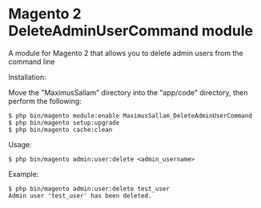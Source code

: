 # Magento 2 DeleteAdminUserCommand module

A module for Magento 2 that allows you to delete admin users from the command line

Installation:

Move the "MaximusSallam" directory into the "app/code" directory, then perform the following:
```
$ php bin/magento module:enable MaximusSallam_DeleteAdminUserCommand
$ php bin/magento setup:upgrade
$ php bin/magento cache:clean
```
Usage:
```
$ php bin/magento admin:user:delete <admin_username>
```
Example: 
```
$ php bin/magento admin:user:delete test_user
Admin user 'test_user' has been deleted.
```